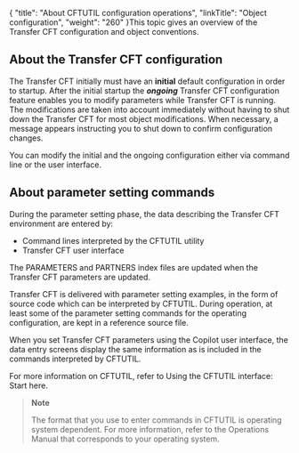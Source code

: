{
    "title": "About CFTUTIL configuration operations",
    "linkTitle": "Object configuration",
    "weight": "260"
}This topic
gives an overview of the Transfer CFT configuration and object conventions.

## About the Transfer CFT configuration

The Transfer CFT initially must have an **initial**
default configuration in order to startup. After the initial startup the
<span style="font-style: italic;font-weight: bold;">ongoing</span> Transfer
CFT configuration feature enables you to modify parameters while Transfer
CFT is running. The modifications are taken into account immediately without
having to shut down the Transfer CFT for most object modifications. When
necessary, a message appears instructing you to shut down to confirm configuration
changes.

You can modify the initial and the ongoing configuration either via
command line or the user interface.

<span id="About_parameter_setting_commands"></span>

## About parameter setting commands

During the parameter setting phase, the data describing the Transfer
CFT environment are entered by:

- Command lines interpreted
    by the CFTUTIL utility
- Transfer CFT user interface

The PARAMETERS and PARTNERS index files are updated when the Transfer
CFT parameters are updated.

Transfer CFT is delivered with parameter setting examples, in the form
of source code which can be interpreted by CFTUTIL. During operation,
at least some of the parameter setting commands for the operating configuration,
are kept in a reference source file.

When you set Transfer CFT parameters using the Copilot user interface,
the data entry screens display the same information as is included in
the commands interpreted by CFTUTIL.

For more information on CFTUTIL, refer to Using the CFTUTIL interface:
Start here.

> **Note**
>
> The format that you use to enter commands in CFTUTIL is operating
> system dependent. For more information, refer to the Operations Manual
> that corresponds to your operating system.

 
